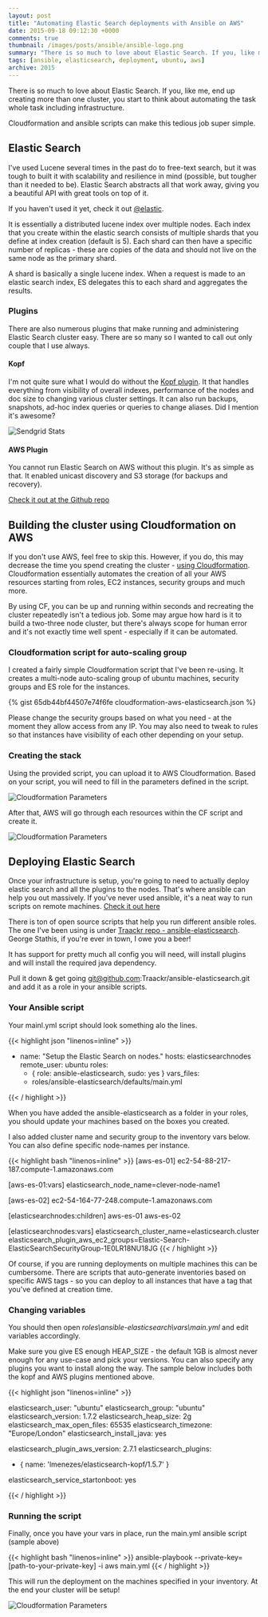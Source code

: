 ```yaml
---
layout: post
title: "Automating Elastic Search deployments with Ansible on AWS"
date: 2015-09-18 09:12:30 +0000
comments: true
thumbnail: /images/posts/ansible/ansible-logo.png
summary: "There is so much to love about Elastic Search. If you, like me, end up creating more than one cluster, you start to think about automating the task whole task including infrastructure. Cloudformation and ansible scripts can make this tedious job super simple."
tags: [ansible, elasticsearch, deployment, ubuntu, aws]
archive: 2015
---
```


There is so much to love about Elastic Search. If you, like me, end up creating more than one cluster, you start to think about automating the task whole task including infrastructure.

Cloudformation and ansible scripts can make this tedious job super simple.
<!--more-->


Elastic Search
-------------------
I've used Lucene several times in the past do to free-text search, but it was tough to built it with scalability and resilience in mind (possible, but tougher than it needed to be).
Elastic Search abstracts all that work away, giving you a beautiful API with great tools on top of it.

If you haven't used it yet, check it out [@elastic](https://www.elastic.co/products/elasticsearch).

It is essentially a distributed lucene index over multiple nodes. Each index that you create within the elastic search consists of multiple shards that you define at index creation (default is 5).
Each shard can then have a specific number of replicas - these are copies of the data and should not live on the same node as the primary shard.

A shard is basically a single lucene index. When a request is made to an elastic search index, ES delegates this to each shard and aggregates the results.

### Plugins
There are also numerous plugins that make running and administering Elastic Search cluster easy. There are so many so I wanted to call out only couple that I use always.

#### Kopf
I'm not quite sure what I would do without the [Kopf plugin](https://github.com/lmenezes/elasticsearch-kopf). It that handles everything from visibility of overall indexes, performance of the nodes and doc size to changing various cluster settings.
It can also run backups, snapshots, ad-hoc index queries or queries to change aliases. Did I mention it's awesome?

<img alt="Sendgrid Stats" src="/images/posts/sendgrid/elastic-search-kopf.png" class="" />


#### AWS Plugin
You cannot run Elastic Search on AWS without this plugin. It's as simple as that. It enabled unicast discovery and S3 storage (for backups and recovery).

[Check it out at the Github repo](https://github.com/elastic/elasticsearch-cloud-aws)


Building the cluster using Cloudformation on AWS
-------------------
If you don't use AWS, feel free to skip this. However, if you do, this may decrease the time you spend creating the cluster - [using Cloudformation](https://aws.amazon.com/cloudformation/).
Cloudformation essentially automates the creation of all your AWS resources starting from roles, EC2 instances, security groups and much more.

By using CF, you can be up and running within seconds and recreating the cluster repeatedly isn't a tedious job. Some may argue how hard
is it to build a two-three node cluster, but there's always scope for human error and it's not exactly time well spent - especially if it can be automated.

### Cloudformation script for auto-scaling group

I created a fairly simple Cloudformation script that I've been re-using. It creates a multi-node auto-scaling group of ubuntu machines, security groups and ES role for the instances.

{% gist 65db44bf44507e74f6fe cloudformation-aws-elasticsearch.json %}

Please change the security groups based on what you need - at the moment they allow access from any IP. You may also need to tweak to rules so that instances have visibility of each other depending on your setup.

### Creating the stack
Using the provided script, you can upload it to AWS Cloudformation. Based on your script, you will need to fill in the parameters defined in the script.

<img alt="Cloudformation Parameters" src="/images/posts/ansible/cloudformation-options.png" class="" />

After that, AWS will go through each resources within the CF script and create it.

<img alt="Cloudformation Parameters" src="/images/posts/ansible/cloudformation-running.png" class="" />


Deploying Elastic Search
-------------------
Once your infrastructure is setup, you're going to need to actually deploy elastic search and all the plugins to the nodes. That's where ansible can help you out massively.
If you've never used ansible, it's a neat way to run scripts on remote machines. [Check it out here](http://docs.ansible.com/ansible/intro_getting_started.html)

There is ton of open source scripts that help you run different ansible roles.
The one I've been using is under [Traackr repo - ansible-elasticsearch](https://github.com/Traackr/ansible-elasticsearch). George Stathis, if you're ever in town, I owe you a beer!

It has support for pretty much all config you will need, will install plugins and will install the required java dependency.

Pull it down & get going git@github.com:Traackr/ansible-elasticsearch.git and add it as a role in your ansible scripts.

### Your Ansible script
Your mainl.yml script should look something alo the lines.

{{< highlight json "linenos=inline" >}}

- name: "Setup the Elastic Search on nodes."
  hosts: elasticsearchnodes
  remote_user: ubuntu
  roles:
    - { role: ansible-elasticsearch, sudo: yes }
  vars_files:
    - roles/ansible-elasticsearch/defaults/main.yml

{{< / highlight >}}

When you have added the ansible-elasticsearch as a folder in your roles, you should update your machines based on the boxes you created.

I also added cluster name and security group to the inventory vars below. You can also define specific node-names per instance.

{{< highlight bash "linenos=inline" >}}
[aws-es-01]
ec2-54-88-217-187.compute-1.amazonaws.com

[aws-es-01:vars]
elasticsearch_node_name=clever-node-name1

[aws-es-02]
ec2-54-164-77-248.compute-1.amazonaws.com

[elasticsearchnodes:children]
aws-es-01
aws-es-02

[elasticsearchnodes:vars]
elasticsearch_cluster_name=elasticsearch.cluster
elasticsearch_plugin_aws_ec2_groups=Elastic-Search-ElasticSearchSecurityGroup-1E0LR18NU18JG
{{< / highlight >}}

Of course, if you are running deployments on multiple machines this can be cumbersome. There are scripts that auto-generate inventories based on specific AWS tags - so you can deploy to all instances that have a tag that you've defined at creation time.

### Changing variables
You should then open *roles\ansible-elasticsearch\vars\main.yml* and edit variables accordingly.

Make sure you give ES enough HEAP_SIZE - the default 1GB is almost never enough for any use-case and pick your versions.
You can also specify any plugins you want to install along the way. The sample below includes both the kopf and AWS plugins mentioned above.

{{< highlight json "linenos=inline" >}}

elasticsearch_user: "ubuntu"
elasticsearch_group: "ubuntu"
elasticsearch_version: 1.7.2
elasticsearch_heap_size: 2g
elasticsearch_max_open_files: 65535
elasticsearch_timezone: "Europe/London"
elasticsearch_install_java: yes

elasticsearch_plugin_aws_version: 2.7.1
elasticsearch_plugins:
  - { name: 'lmenezes/elasticsearch-kopf/1.5.7' }

elasticsearch_service_startonboot: yes


{{< / highlight >}}


### Running the script
Finally, once you have your vars in place, run the main.yml ansible script (sample above)

{{< highlight bash "linenos=inline" >}}
ansible-playbook --private-key=[path-to-your-private-key] -i aws main.yml
{{< / highlight >}}

This will run the deployment on the machines specified in your inventory. At the end your cluster will be setup!

<img alt="Cloudformation Parameters" src="/images/posts/ansible/kopf-cluster.png" class="" />